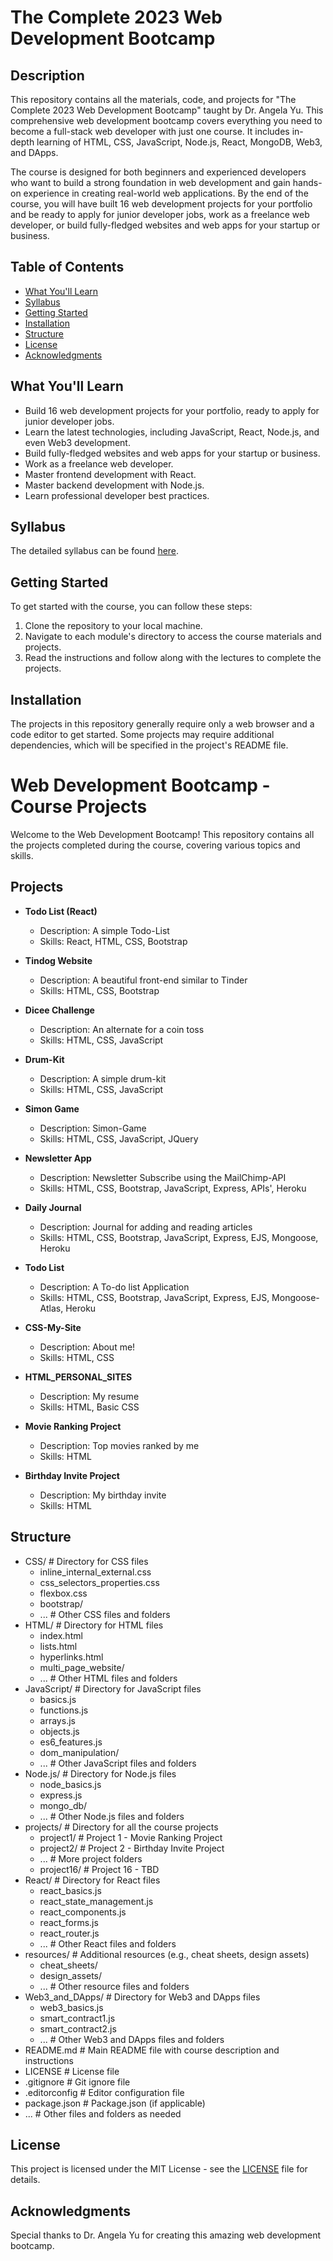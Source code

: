 # The Complete 2023 Web Development Bootcamp

## Description

This repository contains all the materials, code, and projects for "The Complete 2023 Web Development Bootcamp" taught by Dr. Angela Yu. This comprehensive web development bootcamp covers everything you need to become a full-stack web developer with just one course. It includes in-depth learning of HTML, CSS, JavaScript, Node.js, React, MongoDB, Web3, and DApps.

The course is designed for both beginners and experienced developers who want to build a strong foundation in web development and gain hands-on experience in creating real-world web applications. By the end of the course, you will have built 16 web development projects for your portfolio and be ready to apply for junior developer jobs, work as a freelance web developer, or build fully-fledged websites and web apps for your startup or business.

## Table of Contents

- [What You'll Learn](#what-youll-learn)
- [Syllabus](#syllabus)
- [Getting Started](#getting-started)
- [Installation](#installation)
- [Structure](#structure)
- [License](#license)
- [Acknowledgments](#acknowledgments)

## What You'll Learn

- Build 16 web development projects for your portfolio, ready to apply for junior developer jobs.
- Learn the latest technologies, including JavaScript, React, Node.js, and even Web3 development.
- Build fully-fledged websites and web apps for your startup or business.
- Work as a freelance web developer.
- Master frontend development with React.
- Master backend development with Node.js.
- Learn professional developer best practices.

## Syllabus

The detailed syllabus can be found [here]([https://www.appbrewery.com/the-complete-2023-web-development-bootcamp](https://www.appbrewery.co/p/the-complete-web-development-course)).

## Getting Started

To get started with the course, you can follow these steps:

1. Clone the repository to your local machine.
2. Navigate to each module's directory to access the course materials and projects.
3. Read the instructions and follow along with the lectures to complete the projects.

## Installation

The projects in this repository generally require only a web browser and a code editor to get started. Some projects may require additional dependencies, which will be specified in the project's README file.

# Web Development Bootcamp - Course Projects

Welcome to the Web Development Bootcamp! This repository contains all the projects completed during the course, covering various topics and skills.

## Projects

- **Todo List (React)**
  - Description: A simple Todo-List
  - Skills: React, HTML, CSS, Bootstrap

- **Tindog Website**
  - Description: A beautiful front-end similar to Tinder
  - Skills: HTML, CSS, Bootstrap

- **Dicee Challenge**
  - Description: An alternate for a coin toss
  - Skills: HTML, CSS, JavaScript

- **Drum-Kit**
  - Description: A simple drum-kit
  - Skills: HTML, CSS, JavaScript

- **Simon Game**
  - Description: Simon-Game
  - Skills: HTML, CSS, JavaScript, JQuery

- **Newsletter App**
  - Description: Newsletter Subscribe using the MailChimp-API
  - Skills: HTML, CSS, Bootstrap, JavaScript, Express, APIs', Heroku

- **Daily Journal**
  - Description: Journal for adding and reading articles
  - Skills: HTML, CSS, Bootstrap, JavaScript, Express, EJS, Mongoose, Heroku

- **Todo List**
  - Description: A To-do list Application
  - Skills: HTML, CSS, Bootstrap, JavaScript, Express, EJS, Mongoose-Atlas, Heroku

- **CSS-My-Site**
  - Description: About me!
  - Skills: HTML, CSS

- **HTML_PERSONAL_SITES**
  - Description: My resume
  - Skills: HTML, Basic CSS

- **Movie Ranking Project**
  - Description: Top movies ranked by me
  - Skills: HTML

- **Birthday Invite Project**
  - Description: My birthday invite
  - Skills: HTML

## Structure

- CSS/                      # Directory for CSS files
  - inline_internal_external.css
  - css_selectors_properties.css
  - flexbox.css
  - bootstrap/
  - ...                     # Other CSS files and folders
- HTML/                     # Directory for HTML files
  - index.html
  - lists.html
  - hyperlinks.html
  - multi_page_website/
  - ...                     # Other HTML files and folders
- JavaScript/               # Directory for JavaScript files
  - basics.js
  - functions.js
  - arrays.js
  - objects.js
  - es6_features.js
  - dom_manipulation/
  - ...                     # Other JavaScript files and folders
- Node.js/                  # Directory for Node.js files
  - node_basics.js
  - express.js
  - mongo_db/
  - ...                     # Other Node.js files and folders
- projects/                 # Directory for all the course projects
  - project1/               # Project 1 - Movie Ranking Project
  - project2/               # Project 2 - Birthday Invite Project
  - ...                     # More project folders
  - project16/              # Project 16 - TBD
- React/                    # Directory for React files
  - react_basics.js
  - react_state_management.js
  - react_components.js
  - react_forms.js
  - react_router.js
  - ...                     # Other React files and folders
- resources/                # Additional resources (e.g., cheat sheets, design assets)
  - cheat_sheets/
  - design_assets/
  - ...                     # Other resource files and folders
- Web3_and_DApps/           # Directory for Web3 and DApps files
  - web3_basics.js
  - smart_contract1.js
  - smart_contract2.js
  - ...                     # Other Web3 and DApps files and folders
- README.md                 # Main README file with course description and instructions
- LICENSE                   # License file
- .gitignore                # Git ignore file
- .editorconfig             # Editor configuration file
- package.json              # Package.json (if applicable)
- ...                       # Other files and folders as needed

## License

This project is licensed under the MIT License - see the [LICENSE](LICENSE) file for details.

## Acknowledgments

Special thanks to Dr. Angela Yu for creating this amazing web development bootcamp.

